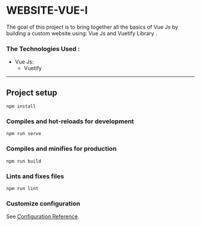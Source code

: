# WEBSITE-VUE-I
The goal of this project is to bring together all the basics of Vue Js by building a custom website using: Vue Js and Vuetify Library .

### The Technologies Used :
  * Vue Js:
    * Vuetify
-------------------------------------------------------------------------------------
## Project setup
```
npm install
```

### Compiles and hot-reloads for development
```
npm run serve
```

### Compiles and minifies for production
```
npm run build
```

### Lints and fixes files
```
npm run lint
```

### Customize configuration
See [Configuration Reference](https://cli.vuejs.org/config/).

